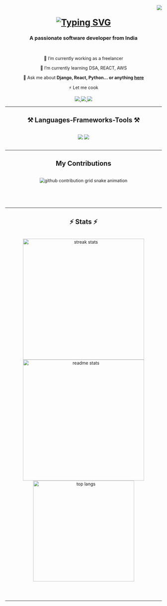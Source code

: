 <img align="right" src="https://visitor-badge.laobi.icu/badge?page_id=amalthobyy.amalthobyy" />

<h1 align="center">
    <a href="https://git.io/typing-svg"><img src="https://readme-typing-svg.demolab.com?font=Fira+Code&size=32&pause=1000&color=1CB615&center=true&vCenter=true&random=true&width=435&lines=+Hai++I'm+Amal+P+Thobias" alt="Typing SVG" /></a>
</h1>

<h3 align="center">A passionate software developer from India </h3>

<br/>

<div align="center">
 
 🔭 I’m currently working as a freelancer
 
 🌱 I’m currently learning DSA, REACT, AWS

💬 Ask me about **Django, React, Python... or anything [here](https://github.com/amalthobyy/amalthobyy/issues)**

⚡ Let me cook

 </div>
 
<div align="center"> 
  <a href="amalpthobias@gmail.com">
    <img src="https://img.shields.io/badge/Gmail-333333?style=for-the-badge&logo=gmail&logoColor=red" />
  </a>
  <a href=https://www.linkedin.com/in/amal-thobias/" target="_blank">
    <img src="https://img.shields.io/badge/LinkedIn-0077B5?style=for-the-badge&logo=linkedin&logoColor=white" target="_blank" />
  </a>
  <a href="https:.github.io" target="_blank">
     <img src="https://img.shields.io/badge/Portfolio-FF5722?style=for-the-badge&logo=todoist&logoColor=white" target="_blank" /> <!-- sqlite, safari, google-chrome are other good icon options -->
  </a>
</div>

 <hr/>
 
<h2 align="center">⚒️ Languages-Frameworks-Tools ⚒️</h2>
<br/>
<div align="center">
    <img src="https://skillicons.dev/icons?i=python,react,django,bootstrap,html,css,vscode,github,figma,tailwind,git,r" />
    <img src="https://skillicons.dev/icons?i=nodejs,javascript,mongodb,c,mysql,postgres" /><br>
</div>

<br/>
<hr/>

<div align="center">
  <h2> My Contributions</h2>
  <br>
  <picture>
  <source
    media="(prefers-color-scheme: dark)"
    srcset="https://raw.githubusercontent.com/platane/amalthobyy/output/github-contribution-grid-snake-dark.svg"
  />
  <source
    media="(prefers-color-scheme: light)"
    srcset="https://raw.githubusercontent.com/platane/amalthobyy/output/github-contribution-grid-snake.svg"
  />
  <img
    alt="github contribution grid snake animation"
    src="https://raw.githubusercontent.com/platane/amalthobyy/output/github-contribution-grid-snake.svg"
  />
</picture>
    
  
  
  <br/><br/><br/>
</div>

<hr/>

<h2 align="center">⚡ Stats ⚡</h2>
<br>
<div align=center>
  <img width=390 src="https://github-readme-streak-stats-amalthobyy.vercel.app/?user=amalthobyy&count_private=true&theme=react&border_radius=10" alt="streak stats"/>
  <img width=390 src="https://github-readme-stats-amalthobyy.vercel.app/api?username=amalthobyy&count_private=true&show_icons=true&theme=react&rank_icon=github&border_radius=10" alt="readme stats" />
  <br/>
  <img width=325 align="center" src="https://github-readme-stats-amalthobyy.vercel.app/api/top-langs/?username=amalthobyy&hide=HTML&langs_count=8&layout=compact&theme=react&border_radius=10&size_weight=0.5&count_weight=0.5&exclude_repo=github-readme-stats" alt="top langs" />
</div>

<br/><br/>

<hr/>

<br/>



